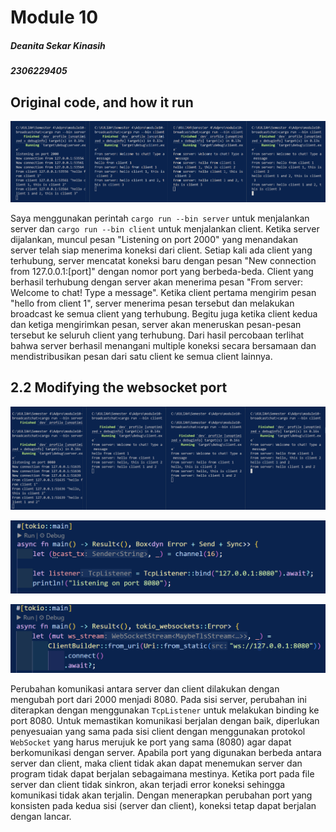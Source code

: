 # Module 10
##### Deanita Sekar Kinasih
##### 2306229405

## Original code, and how it run
![Image 2.1](images/2_1.png)

Saya menggunakan perintah `cargo run --bin server` untuk menjalankan server dan `cargo run --bin client` untuk menjalankan client. Ketika server dijalankan, muncul pesan "Listening on port 2000" yang menandakan server telah siap menerima koneksi dari client. Setiap kali ada client yang terhubung, server mencatat koneksi baru dengan pesan "New connection from 127.0.0.1:[port]" dengan nomor port yang berbeda-beda. Client yang berhasil terhubung dengan server akan menerima pesan "From server: Welcome to chat! Type a message".
Ketika client pertama mengirim pesan "hello from client 1", server menerima pesan tersebut dan melakukan broadcast ke semua client yang terhubung. Begitu juga ketika client kedua dan ketiga mengirimkan pesan, server akan meneruskan pesan-pesan tersebut ke seluruh client yang terhubung. Dari hasil percobaan terlihat bahwa server berhasil menangani multiple koneksi secara bersamaan dan mendistribusikan pesan dari satu client ke semua client lainnya.

## 2.2 Modifying the websocket port
![Image 2.2](images/2_2.png)

![Image 2.2.server](images/2_2_server.png)

![Image 2.2.client](images/2_2_client.png)

Perubahan komunikasi antara server dan client dilakukan dengan mengubah port dari 2000 menjadi 8080. Pada sisi server, perubahan ini diterapkan dengan menggunakan `TcpListener` untuk melakukan binding ke port 8080. Untuk memastikan komunikasi berjalan dengan baik, diperlukan penyesuaian yang sama pada sisi client dengan menggunakan protokol `WebSocket` yang harus merujuk ke port yang sama (8080) agar dapat berkomunikasi dengan server. Apabila port yang digunakan berbeda antara server dan client, maka client tidak akan dapat menemukan server dan program tidak dapat berjalan sebagaimana mestinya. Ketika port pada file server dan client tidak sinkron, akan terjadi error koneksi sehingga komunikasi tidak akan terjalin. Dengan menerapkan perubahan port yang konsisten pada kedua sisi (server dan client), koneksi tetap dapat berjalan dengan lancar.